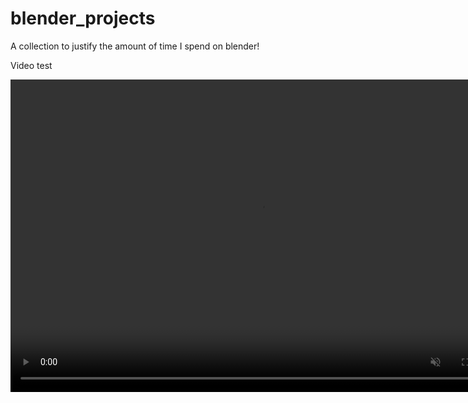 # blender_projects
A collection to justify the amount of time I spend on blender!

Video test

<video controls="" width="800" height="500"  muted="" loop="" autoplay="">
<source src="./videos/movie_trp_small.mp4" type="video/mp4">
</video>
